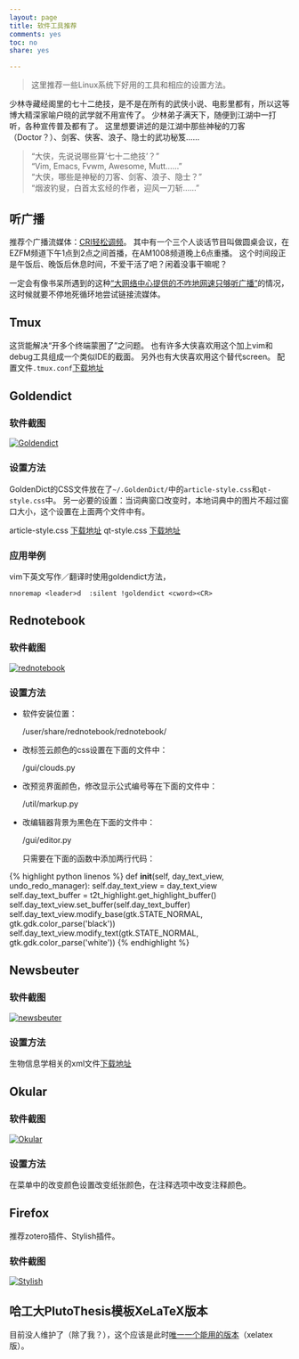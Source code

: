 ```yaml
---
layout: page 
title: 软件工具推荐
comments: yes
toc: no
share: yes

---
```


> 这里推荐一些Linux系统下好用的工具和相应的设置方法。

少林寺藏经阁里的七十二绝技，是不是在所有的武侠小说、电影里都有，所以这等博大精深家喻户晓的武学就不用宣传了。
少林弟子满天下，随便到江湖中一打听，各种宣传普及都有了。
这里想要讲述的是江湖中那些神秘的刀客（Doctor？）、剑客、侠客、浪子、隐士的武功秘笈……

> “大侠，先说说哪些算‘七十二绝技’？”  
> “Vim, Emacs, Fvwm, Awesome, Mutt……”  
> “大侠，哪些是神秘的刀客、剑客、浪子、隐士？”  
> “烟波钓叟，白首太玄经的作者，迎风一刀斩……”

## 听广播

推荐个广播流媒体：[CRI轻松调频](http://english.cri.cn/easyfm/index.htm)。
其中有一个三个人谈话节目叫做圆桌会议，在EZFM频道下午1点到2点之间首播，在AM1008频道晚上6点重播。
这个时间段正是午饭后、晚饭后休息时间，不爱干活了吧？闲着没事干嘛呢？

一定会有像书呆所遇到的这种[“大网络中心提供的不咋地网速只够听广播”](http://yanshuo.name/cn/2014/05/radio/)的情况，这时候就要不停地死循环地尝试链接流媒体。

<script src="https://gist.github.com/dustincys/7c9a20a8ac555b9d04f6.js"></script>

## Tmux

这货能解决“开多个终端蒙圈了”之问题。
也有许多大侠喜欢用这个加上vim和debug工具组成一个类似IDE的截面。
另外也有大侠喜欢用这个替代screen。
配置文件`.tmux.conf`[下载地址](https://gist.github.com/dustincys/5593b68fed0cb23a9766)

## Goldendict

### 软件截图
<a class="fancybox" rel="gallery1" href="https://2s66lw.bl3301.livefilestore.com/y2pdz3zqVvX6skpgKScFHas7Pq2jkdA88uueX9-UR3mFNtv66I91pvSGgVbiIPKn4PpftPytaafPw7I7m0pxhsSktFePyD49mMZtgDXpVN7iGCNvzEOF-jzam_J_xZRZ5KIYdwJxM53zk_3IWl0Y57mA7xN4pJKvKQu96OwOO9ZRm0/goldendict.png" title="Goldendict"><img src="https://2s66lw.bl3301.livefilestore.com/y2pdz3zqVvX6skpgKScFHas7Pq2jkdA88uueX9-UR3mFNtv66I91pvSGgVbiIPKn4PpftPytaafPw7I7m0pxhsSktFePyD49mMZtgDXpVN7iGCNvzEOF-jzam_J_xZRZ5KIYdwJxM53zk_3IWl0Y57mA7xN4pJKvKQu96OwOO9ZRm0/goldendict.png" alt="Goldendict" /></a>

### 设置方法

GoldenDict的CSS文件放在了`~/.GoldenDict/`中的`article-style.css`和`qt-style.css`中。 另一必要的设置：当词典窗口改变时，本地词典中的图片不超过窗口大小，这个设置在上面两个文件中有。

article-style.css  [下载地址](https://gist.github.com/dustincys/8471489)
qt-style.css	[下载地址](https://gist.github.com/dustincys/9739972)  
### 应用举例

vim下英文写作／翻译时使用goldendict方法，

	nnoremap <leader>d  :silent !goldendict <cword><CR>

## Rednotebook

### 软件截图

<a class="fancybox" rel="gallery1" href="https://2s66lw.bl3301.livefilestore.com/y2pqsmYB8dWoASLLAdBHGhkj-6J7Or4gMSLNDh78eoK4VCqgkOAmJbzPWf8YQNUkq1jTZsVlnzZKE3eQQANNVcedeYl828f0L3WhWj5B0X0r0wqEf78wXwXfaa6iROYCAovXXNXjUN5StBemGsQWZwUZCNR1a-ktQKOL4AejUTdrEY/rednotebook.png" title="rednotebook"><img src="https://2s66lw.bl3301.livefilestore.com/y2pqsmYB8dWoASLLAdBHGhkj-6J7Or4gMSLNDh78eoK4VCqgkOAmJbzPWf8YQNUkq1jTZsVlnzZKE3eQQANNVcedeYl828f0L3WhWj5B0X0r0wqEf78wXwXfaa6iROYCAovXXNXjUN5StBemGsQWZwUZCNR1a-ktQKOL4AejUTdrEY/rednotebook.png" alt="rednotebook" /></a>

### 设置方法
- 软件安装位置：

	/user/share/rednotebook/rednotebook/

- 改标签云颜色的css设置在下面的文件中：

	/gui/clouds.py

<script src="https://gist.github.com/dustincys/6ea8484ed0394eb04db8.js"></script>

- 改预览界面颜色，修改显示公式编号等在下面的文件中：

	/util/markup.py

<script src="https://gist.github.com/dustincys/ad0c571edf3e630e08cc.js"></script>
- 改编辑器背景为黑色在下面的文件中：

	/gui/editor.py

	只需要在下面的函数中添加两行代码：

{% highlight python linenos %}
def __init__(self, day_text_view, undo_redo_manager):
	self.day_text_view = day_text_view self.day_text_buffer = t2t_highlight.get_highlight_buffer()
	self.day_text_view.set_buffer(self.day_text_buffer)
	self.day_text_view.modify_base(gtk.STATE_NORMAL, gtk.gdk.color_parse('black'))
	self.day_text_view.modify_text(gtk.STATE_NORMAL, gtk.gdk.color_parse('white'))
{% endhighlight %}

## Newsbeuter

### 软件截图
<a class="fancybox" rel="gallery1" href="https://2s66lw.bl3301.livefilestore.com/y2pPLGSxB1EwSVBe4Xc2mfCEJ8Ap9ue3HuSwgK7E543O_IQ3od7nouwNValZB8GWlfZpFbudr9coDPsUbrRphVgqOxWHlJiJjkdZcf_qwtcSkhaXq04H-89v0R_oEvxxXn0hYCWNA-EN_rYQuTOsV0-bA/newsbeuter.png" title="newsbeuter"><img src="https://2s66lw.bl3301.livefilestore.com/y2pPLGSxB1EwSVBe4Xc2mfCEJ8Ap9ue3HuSwgK7E543O_IQ3od7nouwNValZB8GWlfZpFbudr9coDPsUbrRphVgqOxWHlJiJjkdZcf_qwtcSkhaXq04H-89v0R_oEvxxXn0hYCWNA-EN_rYQuTOsV0-bA/newsbeuter.png" alt="newsbeuter" /></a>

### 设置方法
生物信息学相关的xml文件[下载地址](https://gist.github.com/dustincys/0eebb15c7891b4b50936)

## Okular

### 软件截图
<a class="fancybox" rel="gallery1" href="https://2s66lw.bl3301.livefilestore.com/y2pHJunrSvKSsym6f9i5xigmyBP0AUsf3P08ASBIe6-V5rIosqpqxPwCRnywWqWcRC6qS2GPYymcL_MPVyDHJgP6bwP_vwwrX0nWf2FO4BSkw-qcj761hKWVh3XUuYvuHTz3yULuaKgdkCRvEew5KSCrnWiHd1mQdbShS0Rg-dPdYo/okular.png" title="Okular"><img src="https://2s66lw.bl3301.livefilestore.com/y2pHJunrSvKSsym6f9i5xigmyBP0AUsf3P08ASBIe6-V5rIosqpqxPwCRnywWqWcRC6qS2GPYymcL_MPVyDHJgP6bwP_vwwrX0nWf2FO4BSkw-qcj761hKWVh3XUuYvuHTz3yULuaKgdkCRvEew5KSCrnWiHd1mQdbShS0Rg-dPdYo/okular.png" alt="Okular" /></a>

### 设置方法

在菜单中的改变颜色设置改变纸张颜色，在注释选项中改变注释颜色。

## Firefox 
推荐zotero插件、Stylish插件。
### 软件截图
<a class="fancybox" rel="gallery1" href="https://2s66lw.bl3301.livefilestore.com/y2pvy0Pae81GlyW08y5SbpiwWdE2zvuR8EkVPujLiZxBnWFb3hIWZiyhd3ng4mcdFYaw_TCo0myU48pgO5UtjtG7KV1KDaVWLvMpsaJ5KK9D3BBqCmBHTEK-FoVCWcnTuRZD9WXuS1ATxJ8t-NOFOYQiDoASsB-DrJgqEKkvLoTjrI/firefox.png" title="Stylish"><img src="https://2s66lw.bl3301.livefilestore.com/y2pvy0Pae81GlyW08y5SbpiwWdE2zvuR8EkVPujLiZxBnWFb3hIWZiyhd3ng4mcdFYaw_TCo0myU48pgO5UtjtG7KV1KDaVWLvMpsaJ5KK9D3BBqCmBHTEK-FoVCWcnTuRZD9WXuS1ATxJ8t-NOFOYQiDoASsB-DrJgqEKkvLoTjrI/firefox.png" alt="Stylish" /></a>

## 哈工大PlutoThesis模板XeLaTeX版本

目前没人维护了（除了我？），这个应该是此时[唯一一个能用的版本](http://yanshuo.name/PlutoThesis/)（xelatex版）。


